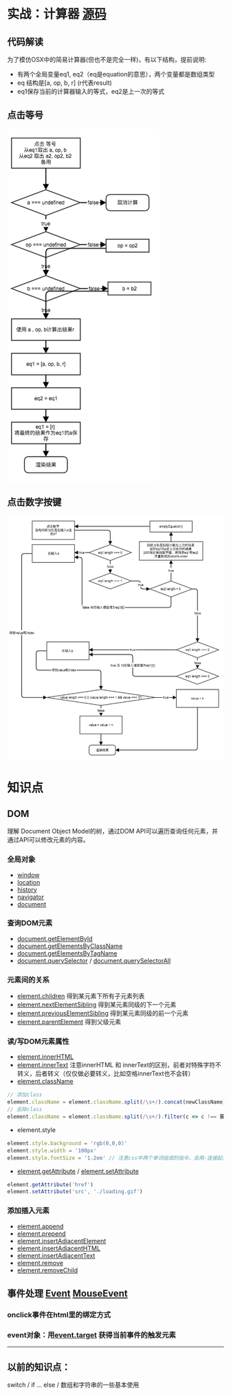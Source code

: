 # 实战：计算器 [源码](cal.html)

## 代码解读

为了模仿OSX中的简易计算器(但也不是完全一样)，有以下结构，提前说明:
* 有两个全局变量eq1, eq2（eq是equation的意思），两个变量都是数组类型
* eq 结构是[a, op, b, r]  (r代表result)
* eq1保存当前的计算器输入的等式，eq2是上一次的等式

## 点击等号

![](click_eq.png)

## 点击数字按键
![](click_number.png)

# 知识点

## DOM
理解 Document Object Model的树，通过DOM API可以遍历查询任何元素，并通过API可以修改元素的内容。

### 全局对象
* [window](https://developer.mozilla.org/en-US/docs/Web/API/Window)
* [location](https://developer.mozilla.org/en-US/docs/Web/API/Window/location)
* [history](https://developer.mozilla.org/en-US/docs/Web/API/Window/history)
* [navigator](https://developer.mozilla.org/en-US/docs/Web/API/Window/navigator)
* [document](https://developer.mozilla.org/en-US/docs/Web/API/Window/document)

### 查询DOM元素
* [document.getElementById](https://developer.mozilla.org/en-US/docs/Web/API/Document/getElementById)
* [document.getElementsByClassName](https://developer.mozilla.org/en-US/docs/Web/API/Document/getElementsByClassName)
* [document.getElementsByTagName](https://developer.mozilla.org/en-US/docs/Web/API/Document/getElementsByTagName)
* [document.querySelector](https://developer.mozilla.org/en-US/docs/Web/API/Document/querySelector) / [document.querySelectorAll](https://developer.mozilla.org/en-US/docs/Web/API/Document/querySelectorAll)

### 元素间的关系
* [element.children](https://developer.mozilla.org/en-US/docs/Web/API/ParentNode/children) 得到某元素下所有子元素列表
* [element.nextElementSibling](https://developer.mozilla.org/en-US/docs/Web/API/NonDocumentTypeChildNode/nextElementSibling) 得到某元素同级的下一个元素
* [element.previousElementSibling](https://developer.mozilla.org/en-US/docs/Web/API/NonDocumentTypeChildNode/previousElementSibling) 得到某元素同级的前一个元素
* [element.parentElement](https://developer.mozilla.org/en-US/docs/Web/API/Node/parentElement) 得到父级元素

### 读/写DOM元素属性
* [element.innerHTML](https://developer.mozilla.org/en-US/docs/Web/API/Element/innerHTML)
* [element.innerText](https://developer.mozilla.org/en-US/docs/Web/API/Node/innerText) 注意innerHTML 和 innerText的区别，前者对特殊字符不转义，后者转义（仅仅做必要转义，比如空格innerText也不会转）
* [element.className](https://developer.mozilla.org/en-US/docs/Web/API/Element/className)
```js
// 添加class
element.className = element.className.split(/\s+/).concat(newClassName).join(' ')
// 去除class
element.className = element.className.split(/\s+/).filter(c => c !== 要删除的className).join(' ')
```
* element.style
```js
element.style.background = 'rgb(0,0,0)'
element.style.width = '100px'
element.style.fontSize = '1.2em' // 注意css中两个单词组成的指令，会用-连接起来，在js代码中要用驼峰形式代替
```
* [element.getAttribute](https://developer.mozilla.org/en-US/docs/Web/API/Element/getAttribute) / [element.setAttribute](https://developer.mozilla.org/en-US/docs/Web/API/Element/setAttribute)
```js
element.getAttribute('href')
element.setAttribute('src', './loading.gif')
```

### 添加插入元素
* [element.append](https://developer.mozilla.org/en-US/docs/Web/API/ParentNode/append)
* [element.prepend](https://developer.mozilla.org/en-US/docs/Web/API/ParentNode/prepend)
* [element.insertAdjacentElement](https://developer.mozilla.org/en-US/docs/Web/API/Element/insertAdjacentElement)
* [element.insertAdjacentHTML](https://developer.mozilla.org/en-US/docs/Web/API/Element/insertAdjacentHTML)
* [element.insertAdjacentText](https://developer.mozilla.org/en-US/docs/Web/API/Element/insertAdjacentText)
* [element.remove](https://developer.mozilla.org/en-US/docs/Web/API/ChildNode/remove)
* [element.removeChild](https://developer.mozilla.org/en-US/docs/Web/API/Node/removeChild)

## 事件处理 [Event](https://developer.mozilla.org/en-US/docs/Web/API/Event) [MouseEvent](https://developer.mozilla.org/en-US/docs/Web/API/MouseEvent)
### onclick事件在html里的绑定方式
### event对象：用[event.target](https://developer.mozilla.org/en-US/docs/Web/API/Event/target) 获得当前事件的触发元素

----

## 以前的知识点：
switch / if ... else / 数组和字符串的一些基本使用